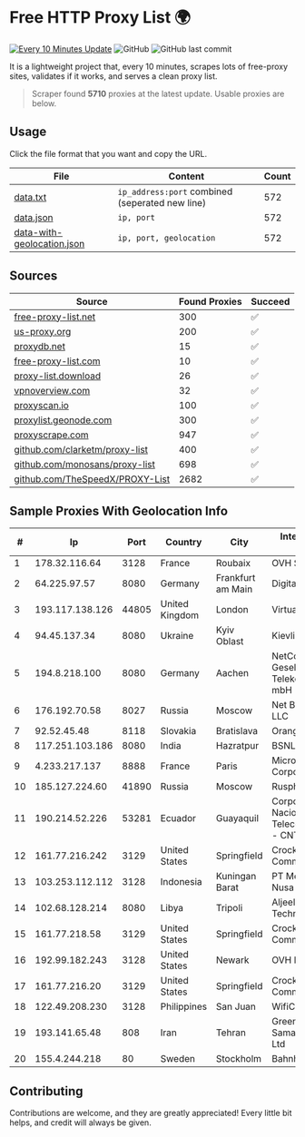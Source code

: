 
# Free HTTP Proxy List 🌍

[![Every 10 Minutes Update](https://github.com/mertguvencli/http-proxy-list/actions/workflows/main.yml/badge.svg?branch=main)](https://github.com/mertguvencli/http-proxy-list/actions/workflows/main.yml)
![GitHub](https://img.shields.io/github/license/mertguvencli/http-proxy-list)
![GitHub last commit](https://img.shields.io/github/last-commit/mertguvencli/http-proxy-list)

It is a lightweight project that, every 10 minutes, scrapes lots of free-proxy sites, validates if it works, and serves a clean proxy list.


> Scraper found **5710** proxies at the latest update. Usable proxies are below.

## Usage

Click the file format that you want and copy the URL.


|File|Content|Count|
|----|-------|-----|
|[data.txt](https://raw.githubusercontent.com/mertguvencli/http-proxy-list/main/proxy-list/data.txt)|`ip_address:port` combined (seperated new line)|572|
|[data.json](https://raw.githubusercontent.com/mertguvencli/http-proxy-list/main/proxy-list/data.json)|`ip, port`|572|
|[data-with-geolocation.json](https://raw.githubusercontent.com/mertguvencli/http-proxy-list/main/proxy-list/data-with-geolocation.json)|`ip, port, geolocation`|572|

## Sources

|Source|Found Proxies|Succeed|
|------|-------------|-------|
|[free-proxy-list.net](https://free-proxy-list.net)|300|✅|
|[us-proxy.org](https://www.us-proxy.org)|200|✅|
|[proxydb.net](http://proxydb.net)|15|✅|
|[free-proxy-list.com](https://free-proxy-list.com/?page=&port=&type%5B%5D=http&type%5B%5D=https&up_time=0&search=Search)|10|✅|
|[proxy-list.download](https://www.proxy-list.download/HTTP)|26|✅|
|[vpnoverview.com](https://vpnoverview.com/privacy/anonymous-browsing/free-proxy-servers)|32|✅|
|[proxyscan.io](https://www.proxyscan.io)|100|✅|
|[proxylist.geonode.com](https://proxylist.geonode.com/api/proxy-list?limit=300&page=1&sort_by=lastChecked&sort_type=desc&protocols=http,https)|300|✅|
|[proxyscrape.com](https://api.proxyscrape.com/v2/?request=displayproxies&protocol=http&timeout=10000&country=all&ssl=all&anonymity=all)|947|✅|
|[github.com/clarketm/proxy-list](https://raw.githubusercontent.com/clarketm/proxy-list/master/proxy-list-raw.txt)|400|✅|
|[github.com/monosans/proxy-list](https://raw.githubusercontent.com/monosans/proxy-list/main/proxies/http.txt)|698|✅|
|[github.com/TheSpeedX/PROXY-List](https://raw.githubusercontent.com/TheSpeedX/PROXY-List/master/http.txt)|2682|✅|


## Sample Proxies With Geolocation Info

|#|Ip|Port|Country|City|Internet Service Provider|
|-|--|----|-------|----|-------------------------|
|1|178.32.116.64|3128|France|Roubaix|OVH SAS|
|2|64.225.97.57|8080|Germany|Frankfurt am Main|DigitalOcean, LLC|
|3|193.117.138.126|44805|United Kingdom|London|Virtual1 Limited|
|4|94.45.137.34|8080|Ukraine|Kyiv Oblast|Kievline LLC|
|5|194.8.218.100|8080|Germany|Aachen|NetCologne Gesellschaft fur Telekommunikation mbH|
|6|176.192.70.58|8027|Russia|Moscow|Net By Net Holding LLC|
|7|92.52.45.48|8118|Slovakia|Bratislava|Orange Slovensko|
|8|117.251.103.186|8080|India|Hazratpur|BSNL Internet|
|9|4.233.217.137|8888|France|Paris|Microsoft Corporation|
|10|185.127.224.60|41890|Russia|Moscow|Rusphone OOO|
|11|190.214.52.226|53281|Ecuador|Guayaquil|Corporacion Nacional De Telecomunicaciones - CNT EP|
|12|161.77.216.242|3129|United States|Springfield|Crocker Communications|
|13|103.253.112.112|3128|Indonesia|Kuningan Barat|PT Media Andalan Nusa|
|14|102.68.128.214|8080|Libya|Tripoli|Aljeel Aljadeed For Technology|
|15|161.77.218.58|3129|United States|Springfield|Crocker Communications|
|16|192.99.182.243|3128|United States|Newark|OVH Hosting|
|17|161.77.216.20|3129|United States|Springfield|Crocker Communications|
|18|122.49.208.230|3128|Philippines|San Juan|WifiCity, Inc|
|19|193.141.65.48|808|Iran|Tehran|Green Web Samaneh Novin Co Ltd|
|20|155.4.244.218|80|Sweden|Stockholm|Bahnhof AB|



## Contributing

Contributions are welcome, and they are greatly appreciated! Every
little bit helps, and credit will always be given.


